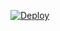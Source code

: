 
[![Deploy](https://www.herokucdn.com/deploy/button.svg)](https://heroku.com/deploy?template=https://github.com/Avishekbhattacharjee/TechnoAyanBOT)



